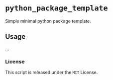 # `python_package_template`

Simple minimal python package template.

## Usage

...

### License

This script is released under the `MIT` License.

